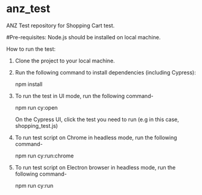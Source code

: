 # anz_test
ANZ Test repository for Shopping Cart test.

#Pre-requisites:
Node.js should be installed on local machine.

How to run the test:

1. Clone the project to your local machine.

2. Run the following command to install dependencies (including Cypress):
    
    npm install
    
3. To run the test in UI mode, run the following command-

    npm run cy:open
    
    On the Cypress UI, click the test you need to run (e.g in this case, shopping_test.js)
    
4. To run test script on Chrome in headless mode, run the following command-

    npm run cy:run:chrome
    
5. To run test script on Electron browser in headless mode, run the following command-

    npm run cy:run
